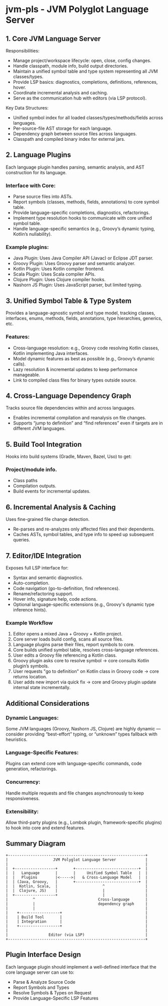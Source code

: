 # jvm-pls - JVM Polyglot Language Server

## 1. Core JVM Language Server
   Responsibilities:

- Manage project/workspace lifecycle: open, close, config changes. 
- Handle classpath, module info, build output directories. 
- Maintain a unified symbol table and type system representing all JVM classes/types. 
- Provide LSP basics: diagnostics, completions, definitions, references, hover. 
- Coordinate incremental analysis and caching. 
- Serve as the communication hub with editors (via LSP protocol).

Key Data Structures:

- Unified symbol index for all loaded classes/types/methods/fields across languages. 
- Per-source-file AST storage for each language. 
- Dependency graph between source files across languages. 
- Classpath and compiled binary index for external jars.

## 2. Language Plugins

Each language plugin handles parsing, semantic analysis, and AST construction for its language.

### Interface with Core:

- Parse source files into ASTs. 
- Report symbols (classes, methods, fields, annotations) to core symbol table. 
- Provide language-specific completions, diagnostics, refactorings. 
- Implement type resolution hooks to communicate with core unified symbol table. 
- Handle language-specific semantics (e.g., Groovy’s dynamic typing, Kotlin’s nullability).

### Example plugins:

- Java Plugin: Uses Java Compiler API (Javac) or Eclipse JDT parser.
- Groovy Plugin: Uses Groovy parser and semantic analyzer.
- Kotlin Plugin: Uses Kotlin compiler frontend.
- Scala Plugin: Uses Scala compiler APIs.
- Clojure Plugin: Uses Clojure compiler hooks.
- Nashorn JS Plugin: Uses JavaScript parser, but limited typing.

## 3. Unified Symbol Table & Type System
Provides a language-agnostic symbol and type model, tracking classes, interfaces, enums, methods, fields, annotations, type hierarchies, generics, etc.

### Features:

- Cross-language resolution: e.g., Groovy code resolving Kotlin classes, Kotlin implementing Java interfaces. 
- Model dynamic features as best as possible (e.g., Groovy’s dynamic calls). 
- Lazy resolution & incremental updates to keep performance manageable. 
- Link to compiled class files for binary types outside source.

## 4. Cross-Language Dependency Graph
Tracks source file dependencies within and across languages.

- Enables incremental compilation and reanalysis on file changes. 
- Supports “jump to definition” and “find references” even if targets are in different JVM languages.

## 5. Build Tool Integration
Hooks into build systems (Gradle, Maven, Bazel, Uso) to get:

### Project/module info.

- Class paths 
- Compilation outputs. 
- Build events for incremental updates.

## 6. Incremental Analysis & Caching
Uses fine-grained file change detection.

- Re-parses and re-analyzes only affected files and their dependents. 
- Caches ASTs, symbol tables, and type info to speed up subsequent queries.

## 7. Editor/IDE Integration
Exposes full LSP interface for:

- Syntax and semantic diagnostics. 
- Auto-completion. 
- Code navigation (go-to-definition, find references). 
- Rename/refactoring support. 
- Hover info, signature help, code actions. 
- Optional language-specific extensions (e.g., Groovy's dynamic type inference hints).

### Example Workflow
1. Editor opens a mixed Java + Groovy + Kotlin project. 
2. Core server loads build config, scans all source files. 
3. Language plugins parse their files, report symbols to core. 
4. Core builds unified symbol table, resolves cross-language references. 
5. User edits a Groovy file referencing a Kotlin class. 
6. Groovy plugin asks core to resolve symbol → core consults Kotlin plugin’s symbols. 
7. User requests "go to definition" on Kotlin class in Groovy code → core returns location. 
8. User adds new import via quick fix → core and Groovy plugin update internal state incrementally.

## Additional Considerations
### Dynamic Languages:
Some JVM languages (Groovy, Nashorn JS, Clojure) are highly dynamic — consider providing “best-effort” typing, or “unknown” types fallback with heuristics.

### Language-Specific Features:
Plugins can extend core with language-specific commands, code generation, refactorings.

### Concurrency:
Handle multiple requests and file changes asynchronously to keep responsiveness.

### Extensibility:
Allow third-party plugins (e.g., Lombok plugin, framework-specific plugins) to hook into core and extend features.

## Summary Diagram
```
+-------------------------------------------------------------+
|                    JVM Polyglot Language Server             |
|                                                             |
|  +------------------+       +----------------------------+  |
|  |   Language       |       |     Unified Symbol Table   |  |
|  |   Plugins        |<----->|   & Cross-Language Model   |  |
|  | (Java, Groovy,   |       +----------------------------+  |
|  |  Kotlin, Scala,  |                    ^                  |
|  |  Clojure, JS)    |                    |                  |
|  +------------------+                    |                  |
|           ^                            Cross-language       |
|           |                            dependency graph     |
|           |                                                 |
|    +------------------+                                     |
|    | Build Tool       |                                     |
|    | Integration      |                                     |
|    +------------------+                                     |
|                                                             |
|                  Editor (via LSP)                           |
+-------------------------------------------------------------+
```
## Plugin Interface Design
   Each language plugin should implement a well-defined interface that the core language server can use to:

- Parse & Analyze Source Code 
- Report Symbols and Types 
- Resolve Symbols & Types on Request 
- Provide Language-Specific LSP Features